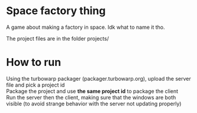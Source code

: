 # Space factory thing
A game about making a factory in space. Idk what to name it tho.

The project files are in the folder projects/

# How to run
Using the turbowarp packager (packager.turbowarp.org), upload the server file and pick a project id <br>
Package the project and use **the same project id** to package the client <br>
Run the server then the client, making sure that the windows are both visible (to avoid strange behavior with the server not updating properly)

